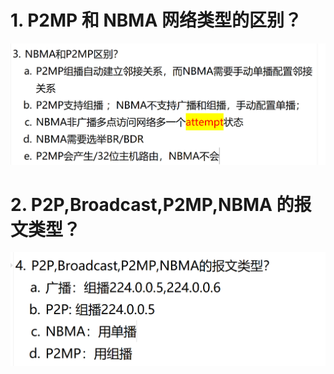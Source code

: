 # 1. P2MP 和 NBMA 网络类型的区别？

![alt text](images/面试题---OSPF网络类型/image-2.png)

# 2. P2P,Broadcast,P2MP,NBMA 的报文类型？

![alt text](images/面试题---OSPF网络类型/image-1.png)
